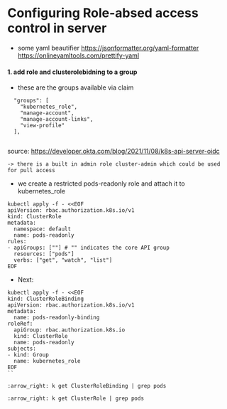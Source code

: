 # Configuring Role-absed access control in server


- some yaml beautifier
	https://jsonformatter.org/yaml-formatter
	https://onlineyamltools.com/prettify-yaml


#### 1. add role and clusterolebidning to a group

- these are the groups available via claim
```
  "groups": [
    "kubernetes_role",
    "manage-account",
    "manage-account-links",
    "view-profile"
  ],
  
```
source: https://developer.okta.com/blog/2021/11/08/k8s-api-server-oidc

	-> there is a built in admin role cluster-admin which could be used for pull access

- we create a restricted pods-readonly role and attach it to kubernetes_role

```
kubectl apply -f - <<EOF
apiVersion: rbac.authorization.k8s.io/v1
kind: ClusterRole
metadata:
  namespace: default
  name: pods-readonly
rules:
- apiGroups: [""] # "" indicates the core API group
  resources: ["pods"]
  verbs: ["get", "watch", "list"]
EOF
```

- Next:

```			 
kubectl apply -f - <<EOF
kind: ClusterRoleBinding
apiVersion: rbac.authorization.k8s.io/v1
metadata:
  name: pods-readonly-binding
roleRef:
  apiGroup: rbac.authorization.k8s.io
  kind: ClusterRole
  name: pods-readonly
subjects:
- kind: Group
  name: kubernetes_role
EOF
``
			
:arrow_right: k get ClusterRoleBinding | grep pods

:arrow_right: k get ClusterRole | grep pods


